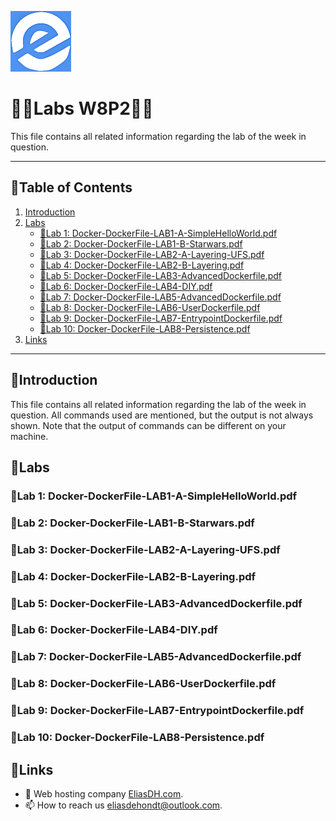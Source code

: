 ![logo](/Images/logo.png)
# 💙🤍Labs W8P2🤍💙

This file contains all related information regarding the lab of the week in question.

---

## 📘Table of Contents

1. [Introduction](#introduction)
2. [Labs](#labs)
    - [🔎Lab 1: Docker-DockerFile-LAB1-A-SimpleHelloWorld.pdf](#lab-1-docker-dockerfile-lab1-a-simplehelloworldpdf)
    - [🔎Lab 2: Docker-DockerFile-LAB1-B-Starwars.pdf](#lab-2-docker-dockerfile-lab1-b-starwarspdf)
    - [🔎Lab 3: Docker-DockerFile-LAB2-A-Layering-UFS.pdf](#lab-3-docker-dockerfile-lab2-a-layering-ufspdf)
    - [🔎Lab 4: Docker-DockerFile-LAB2-B-Layering.pdf](#lab-4-docker-dockerfile-lab2-b-layeringpdf)
    - [🔎Lab 5: Docker-DockerFile-LAB3-AdvancedDockerfile.pdf](#lab-5-docker-dockerfile-lab3-advanceddockerfilepdf)
    - [🔎Lab 6: Docker-DockerFile-LAB4-DIY.pdf](#lab-6-docker-dockerfile-lab4-diypdf)
    - [🔎Lab 7: Docker-DockerFile-LAB5-AdvancedDockerfile.pdf](#lab-7-docker-dockerfile-lab5-advanceddockerfilepdf)
    - [🔎Lab 8: Docker-DockerFile-LAB6-UserDockerfile.pdf](#lab-8-docker-dockerfile-lab6-userdockerfilepdf)
    - [🔎Lab 9: Docker-DockerFile-LAB7-EntrypointDockerfile.pdf](#lab-9-docker-dockerfile-lab7-entrypointdockerfilepdf)
    - [🔎Lab 10: Docker-DockerFile-LAB8-Persistence.pdf](#lab-10-docker-dockerfile-lab8-persistencepdf)
3. [Links](#links)

---

## 🖖Introduction

This file contains all related information regarding the lab of the week in question. All commands used are mentioned, but the output is not always shown. Note that the output of commands can be different on your machine.

## 🔬Labs

### 🔎Lab 1: Docker-DockerFile-LAB1-A-SimpleHelloWorld.pdf


### 🔎Lab 2: Docker-DockerFile-LAB1-B-Starwars.pdf


### 🔎Lab 3: Docker-DockerFile-LAB2-A-Layering-UFS.pdf


### 🔎Lab 4: Docker-DockerFile-LAB2-B-Layering.pdf


### 🔎Lab 5: Docker-DockerFile-LAB3-AdvancedDockerfile.pdf


### 🔎Lab 6: Docker-DockerFile-LAB4-DIY.pdf


### 🔎Lab 7: Docker-DockerFile-LAB5-AdvancedDockerfile.pdf


### 🔎Lab 8: Docker-DockerFile-LAB6-UserDockerfile.pdf


### 🔎Lab 9: Docker-DockerFile-LAB7-EntrypointDockerfile.pdf


### 🔎Lab 10: Docker-DockerFile-LAB8-Persistence.pdf


## 🔗Links
- 👯 Web hosting company [EliasDH.com](https://eliasdh.com).
- 📫 How to reach us eliasdehondt@outlook.com.